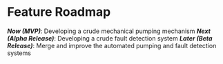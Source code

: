 # Feature Roadmap

***Now (MVP)***: Developing a crude mechanical pumping mechanism
***Next (Alpha Release)***: Developing a crude fault detection system
***Later (Beta Release)***: Merge and improve the automated pumping and fault detection systems

